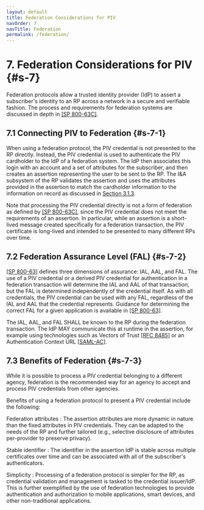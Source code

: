 ```yaml
---
layout: default
title: Federation Considerations for PIV
navOrder: 7
navTitle: Federation
permalink: /federation/
---
```


# 7. Federation Considerations for PIV {#s-7}

Federation protocols allow a trusted identity provider (IdP) to assert a subscriber's identity to an RP across a network in a secure and verifiable fashion. The process and requirements for federation systems are discussed in depth in [[SP 800-63C]](../_Appendix/references.md#ref-SP-800-63C). 

## 7.1 Connecting PIV to Federation {#s-7-1}

When using a federation protocol, the PIV credential is not presented to the RP directly. Instead, the PIV credential is used to authenticate the PIV cardholder to the IdP of a federation system. The IdP then associates this login with an account and a set of attributes for the subscriber, and then creates an assertion representing the user to be sent to the RP. The I&A subsystem of the RP validates the assertion and uses the attributes provided in the assertion to match the cardholder information to the information on record as discussed in [Section 3.1.3](system.md#s-3-1-3).

Note that processing the PIV credential directly is not a form of federation as defined by [[SP 800-63C]](../_Appendix/references.md#ref-SP-800-63C), since the PIV credential does not meet the requirements of an assertion. In particular, while an assertion is a short-lived message created specifically for a federation transaction, the PIV certificate is long-lived and intended to be presented to many different RPs over time.

## 7.2 Federation Assurance Level (FAL) {#s-7-2}

[[SP 800-63]](../_Appendix/references.md#ref-SP-800-63) defines three dimensions of assurance: IAL, AAL, and FAL. The use of a PIV credential or a derived PIV credential for authentication in a federation transaction will determine the IAL and AAL of that transaction, but the FAL is determined independently of the credential itself. As with all credentials, the PIV credential can be used with any FAL, regardless of the IAL and AAL that the credential represents. Guidance for determining the correct FAL for a given application is available in [[SP 800-63]](../_Appendix/references.md#ref-SP-800-63).

The IAL, AAL, and FAL SHALL be known to the RP during the federation transaction. The IdP MAY communicate this at runtime in the assertion, for example using technologies such as Vectors of Trust [[RFC 8485]](../_Appendix/references.md#ref-RFC8485) or an Authentication Context URL [[SAML-AC]](../_Appendix/references.md#ref-SAML-AC).

## 7.3 Benefits of Federation {#s-7-3}

While it is possible to process a PIV credential belonging to a different agency, federation is the recommended way for an agency to accept and process PIV credentials from other agencies.

Benefits of using a federation protocol to present a PIV credential include the following:

Federation attributes
: The assertion attributes are more dynamic in nature than the fixed attributes in PIV credentials. They can be adapted to the needs of the RP and further tailored (e.g., selective disclosure of attributes per-provider to preserve privacy). 

Stable identifier
: The identifier in the assertion IdP is stable across multiple certificates over time and can be associated with all of the subscriber's authenticators. 

Simplicity
: Processing of a federation protocol is simpler for the RP, as credential validation and management is tasked to the credential issuer/IdP. This is further exemplified by the use of federation technologies to provide authentication and authorization to mobile applications, smart devices, and other non-traditional applications. 
